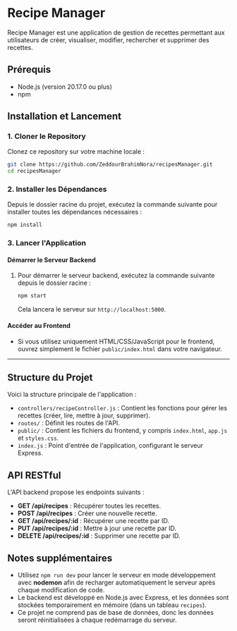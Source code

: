 
# Recipe Manager

Recipe Manager est une application de gestion de recettes permettant aux utilisateurs de créer, visualiser, modifier, rechercher et supprimer des recettes.

## Prérequis

- Node.js (version 20.17.0 ou plus)
- npm

## Installation et Lancement

### 1. Cloner le Repository

Clonez ce repository sur votre machine locale :

```bash
git clone https://github.com/ZeddourBrahimNora/recipesManager.git
cd recipesManager
```

### 2. Installer les Dépendances

Depuis le dossier racine du projet, exécutez la commande suivante pour installer toutes les dépendances nécessaires :

```bash
npm install
```

### 3. Lancer l'Application

#### Démarrer le Serveur Backend

1. Pour démarrer le serveur backend, exécutez la commande suivante depuis le dossier racine :

   ```bash
   npm start
   ```

   Cela lancera le serveur sur `http://localhost:5000`.

#### Accéder au Frontend

- Si vous utilisez uniquement HTML/CSS/JavaScript pour le frontend, ouvrez simplement le fichier `public/index.html` dans votre navigateur.

---

## Structure du Projet

Voici la structure principale de l'application :

- `controllers/recipeController.js` : Contient les fonctions pour gérer les recettes (créer, lire, mettre à jour, supprimer).
- `routes/` : Définit les routes de l'API.
- `public/` : Contient les fichiers du frontend, y compris `index.html`, `app.js` et `styles.css`.
- `index.js` : Point d'entrée de l'application, configurant le serveur Express.

## API RESTful

L'API backend propose les endpoints suivants :

- **GET /api/recipes** : Récupérer toutes les recettes.
- **POST /api/recipes** : Créer une nouvelle recette.
- **GET /api/recipes/:id** : Récupérer une recette par ID.
- **PUT /api/recipes/:id** : Mettre à jour une recette par ID.
- **DELETE /api/recipes/:id** : Supprimer une recette par ID.

## Notes supplémentaires

- Utilisez `npm run dev` pour lancer le serveur en mode développement avec **nodemon** afin de recharger automatiquement le serveur après chaque modification de code.
- Le backend est développé en Node.js avec Express, et les données sont stockées temporairement en mémoire (dans un tableau `recipes`).
- Ce projet ne comprend pas de base de données, donc les données seront réinitialisées à chaque redémarrage du serveur.


